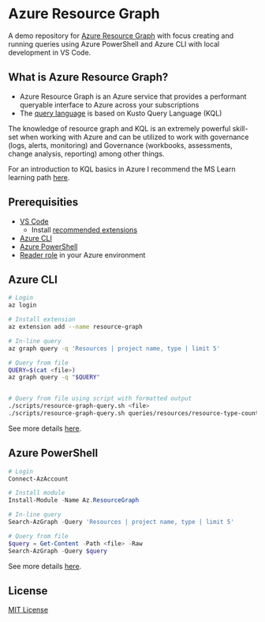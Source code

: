 # Azure Resource Graph

A demo repository for [Azure Resource Graph](https://learn.microsoft.com/en-us/azure/governance/resource-graph/overview) with focus creating and running queries using Azure PowerShell and Azure CLI with local development in VS Code.

## What is Azure Resource Graph?

- Azure Resource Graph is an Azure service that provides a performant queryable interface to Azure across your subscriptions
- The [query language](https://learn.microsoft.com/en-us/azure/governance/resource-graph/concepts/query-language) is based on Kusto Query Language (KQL)

The knowledge of resource graph and KQL is an extremely powerful skill-set when working with Azure and can be utilized to work with governance (logs, alerts, monitoring) and Governance (workbooks, assessments, change analysis, reporting) among other things.

For an introduction to KQL basics in Azure I recommend the MS Learn learning path [here](https://learn.microsoft.com/en-us/training/paths/analyze-monitoring-data-with-kql/).

## Prerequisities

- [VS Code](https://code.visualstudio.com/download)
  - Install [recommended extensions](./.vscode/extensions.json)
- [Azure CLI](https://learn.microsoft.com/en-us/cli/azure/install-azure-cli)
- [Azure PowerShell](https://learn.microsoft.com/en-us/powershell/azure/install-azure-powershell)
- [Reader role](https://learn.microsoft.com/en-us/azure/governance/resource-graph/overview#permissions-in-azure-resource-graph) in your Azure environment

## Azure CLI

```bash
# Login
az login

# Install extension
az extension add --name resource-graph

# In-line query
az graph query -q 'Resources | project name, type | limit 5'

# Query from file
QUERY=$(cat <file>)
az graph query -q "$QUERY"


# Query from file using script with formatted output
./scripts/resource-graph-query.sh <file>
./scripts/resource-graph-query.sh queries/resources/resource-type-count.kql # example

```

See more details [here](https://learn.microsoft.com/en-us/azure/governance/resource-graph/first-query-azurecli).

## Azure PowerShell

```powershell
# Login
Connect-AzAccount

# Install module
Install-Module -Name Az.ResourceGraph

# In-line query
Search-AzGraph -Query 'Resources | project name, type | limit 5'

# Query from file
$query = Get-Content -Path <file> -Raw
Search-AzGraph -Query $query
```

See more details [here](https://learn.microsoft.com/en-us/azure/governance/resource-graph/first-query-powershell).

## License

[MIT License](./LICENSE)